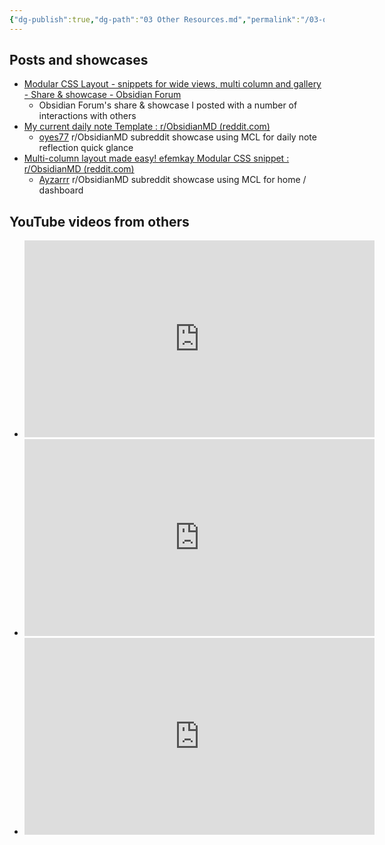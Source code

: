 ```yaml
---
{"dg-publish":true,"dg-path":"03 Other Resources.md","permalink":"/03-other-resources/","title":"Other Resources","noteIcon":""}
---
```



## Posts and showcases
- [Modular CSS Layout - snippets for wide views, multi column and gallery - Share & showcase - Obsidian Forum](https://forum.obsidian.md/t/modular-css-layout-snippets-for-wide-views-multi-column-and-gallery/40534)
	- Obsidian Forum's share & showcase I posted with a number of interactions with others
- [My current daily note Template : r/ObsidianMD (reddit.com)](https://www.reddit.com/r/ObsidianMD/comments/16zvszv/my_current_daily_note_template/)
	- [oyes77](https://www.reddit.com/user/oyes77/) r/ObsidianMD subreddit showcase using MCL for daily note reflection quick glance
- [Multi-column layout made easy! efemkay Modular CSS snippet : r/ObsidianMD (reddit.com)](https://www.reddit.com/r/ObsidianMD/comments/15xgrpc/multicolumn_layout_made_easy_efemkay_modular_css/)
	- [Ayzarrr](https://www.reddit.com/user/Ayzarrr/) r/ObsidianMD subreddit showcase using MCL for home / dashboard


## YouTube videos from others
- <iframe width="560" height="315" src="https://www.youtube.com/embed/gYN4Nt7AuQk?si=7PsjqRzLUUL3wMp9" title="YouTube video player" frameborder="0" allow="accelerometer; autoplay; clipboard-write; encrypted-media; gyroscope; picture-in-picture; web-share" allowfullscreen></iframe>
- <iframe width="560" height="315" src="https://www.youtube.com/embed/uSCsWppTFHs?si=RkD6JWF8fjXEhNgg" title="YouTube video player" frameborder="0" allow="accelerometer; autoplay; clipboard-write; encrypted-media; gyroscope; picture-in-picture; web-share" allowfullscreen></iframe>
- <iframe width="560" height="315" src="https://www.youtube.com/embed/sEogbW4UGYo?si=n19komqkZtJHlUkK" title="YouTube video player" frameborder="0" allow="accelerometer; autoplay; clipboard-write; encrypted-media; gyroscope; picture-in-picture; web-share" allowfullscreen></iframe>
